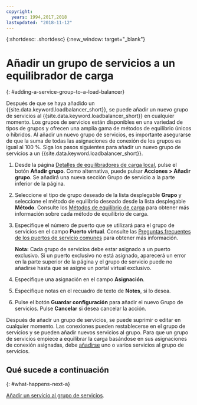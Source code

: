 ```yaml
---
copyright:
  years: 1994,2017,2018
lastupdated: "2018-11-12"
---
```


{:shortdesc: .shortdesc}
{:new_window: target="_blank"}

# Añadir un grupo de servicios a un equilibrador de carga
{: #adding-a-service-group-to-a-load-balancer}

Después de que se haya añadido un {{site.data.keyword.loadbalancer_short}}, se puede añadir un nuevo grupo de servicios al {{site.data.keyword.loadbalancer_short}} en cualquier momento. Los grupos de servicios están disponibles en una variedad de tipos de grupos y ofrecen una amplia gama de métodos de equilibrio únicos o híbridos. Al añadir un nuevo grupo de servicios, es importante asegurarse de que la suma de todas las asignaciones de conexión de los grupos es igual al 100 %. Siga los pasos siguientes para añadir un nuevo grupo de servicios a un {{site.data.keyword.loadbalancer_short}}.

1. Desde la página [Detalles de equilibradores de carga local](/docs/infrastructure/local-load-balancer?topic=local-load-balancer-viewing-local-load-balancer-details), pulse el botón **Añadir grupo**. Como alternativa, puede pulsar **Acciones > Añadir grupo**. Se añadirá una nueva sección Grupo de servicio a la parte inferior de la página.
2. Seleccione el tipo de grupo deseado de la lista desplegable **Grupo** y seleccione el método de equilibrio deseado desde la lista desplegable **Método**. Consulte los [Métodos de equilibrio de carga](/docs/infrastructure/local-load-balancer?topic=local-load-balancer-load-balancing-methods#load-balancing-methods) para obtener más información sobre cada método de equilibrio de carga.
3. Especifique el número de puerto que se utilizará para el grupo de servicios en el campo **Puerto virtual**. Consulte las [Preguntas frecuentes de los puertos de servicio comunes](/docs/infrastructure/local-load-balancer?topic=local-load-balancer-faqs-for-local-load-balancer#what-services-can-be-load-balanced-) para obtener más información.

	**Nota:** Cada grupo de servicios debe estar asignado a un puerto exclusivo. Si un puerto exclusivo no está asignado, aparecerá un error en la parte superior de la página y el grupo de servicio puede no añadirse hasta que se asigne un portal virtual exclusivo.
4. Especifique una asignación en el campo **Asignación**.
5. Especifique notas en el recuadro de texto de **Notes**, si lo desea.
6. Pulse el botón **Guardar configuración** para añadir el nuevo Grupo de servicios. Pulse **Cancelar** si desea cancelar la acción.

Después de añadir un grupo de servicios, se puede suprimir o editar en cualquier momento. Las conexiones pueden restablecerse en el grupo de servicios y se pueden añadir nuevos servicios al grupo. Para que un grupo de servicios empiece a equilibrar la carga basándose en sus asignaciones de conexión asignadas, debe [añadirse](/docs/infrastructure/local-load-balancer?topic=local-load-balancer-adding-a-service-to-a-service-group) uno o varios servicios al grupo de servicios.

## Qué sucede a continuación
{: #what-happens-next-a}

[Añadir un servicio al grupo de servicios](/docs/infrastructure/local-load-balancer?topic=local-load-balancer-adding-a-service-to-a-service-group).
